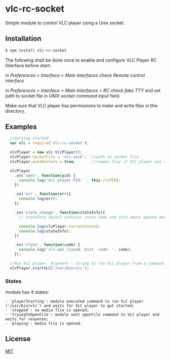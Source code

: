 # vlc-rc-socket

Simple module to control VLC player using a Unix socket.


## Installation

```bash
$ npm install vlc-rc-socket
```
The following shall be done once to enable and configure VLC Player RC Interface before start:

in *Preferences > Interface > Main Interfaces* check *Remote control interface*

in *Preferences > Interface > Main Interfaces > RC* check *fake TTY* and set path to socket file in *UNIX socket command input* field.

Make sure that VLC player has permissions to make and write files in this directory.



## Examples

```js
  //Getting started
  var vlc = require('vlc-rc-socket');

  vlcPlayer = new vlc.VlcPlayer();
  vlcPlayer.socketFile = 'vlc.sock';  //path to socket file
  vlcPlayer.autoRestore = true;       //reopen file if VLC player was crashed

  vlcPlayer
    .on('open', function(pid) {
      console.log('VLC player PID: ', this.vlcPID);
    })

    .on('err', function(err){
      console.log(err);
    })

    .on('state_change', function(stateInfo){
      // stateInfo object contains state name and info about opened media file

      console.log(vlcPlayer.currentState);
      console.log(stateInfo);
    })

    .on('close', function(code) {
      console.log('vlc was closed. Exit  code: ', code);
    });

  //Run VLC player. Argument - string to run VLC player from a command shell
  vlcPlayer.startVLC('/usr/bin/vlc');
```

### States

module has 4 states:

    - 'playerStarting': module executed command to run VLC player ('/usr/bin/vlc') and waits for VLC player to get started;
    - 'stopped': no media file is opened;
    - 'tryingToOpenFile': module sent openFile command to VLC player and waits for response;
    - 'playing': media file is opened.




## License

[MIT](LICENSE)